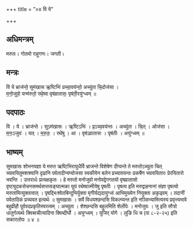 +++
title = "०४ वि ये"

+++
## अधिमन्त्रम्
मरुतः। गोतमो राहूगणः। जगती।

## मन्त्रः
वि ये भ्राज॑न्ते॒ सुम॑खास ऋ॒ष्टिभिः॑ प्रच्या॒वय॑न्तो॒ अच्यु॑ता चि॒दोज॑सा ।  
म॒नो॒जुवो॒ यन्म॑रुतो॒ रथे॒ष्वा वृष॑व्रातासः॒ पृष॑ती॒रयु॑ग्ध्वम् ॥

## पदपाठः
वि । ये । भ्राज॑न्ते । सुऽम॑खासः । ऋ॒ष्टिऽभिः॑ । प्र॒ऽच्य॒वय॑न्तः । अच्यु॑ता । चि॒त् । ओज॑सा ।  
म॒नः॒ऽजुवः॑ । यत् । म॒रु॒तः॒ । रथे॑षु । आ । वृष॑ऽव्रातासः । पृष॑तीः । अयु॑ग्ध्वम् ॥

## भाष्यम्
सुमखासः शोभनयज्ञा ये मरुत ऋष्टिभिरायुधैर्वि भ्राजन्ते विशेषेण दीप्यन्ते ते मरुतोऽच्युता चित् च्यावयितुमशक्यानि दृढानि पर्वतादीन्यप्योजसा स्वकीयेन बलेन प्रच्यावयन्तः प्रकर्षेण च्यावयितारः प्रेरयितारो भवन्ति । उत्तरार्धः प्रत्यक्षकृतः । हे मरुतो मनोजुवो मनोवद्वेगगतयो वृषव्रातासो वृष्ट्युदकसेचनसमर्थसप्तसङ्घात्मका यूयं रथेष्वात्मीयेषु पृषतीः । पृषत्य इति मरुद्वाहनानां संज्ञा पृषत्यो मरुतामित्युक्तत्वात् । पृषद्भिःश्वेतबिन्दुभिर्युक्ता मृगीर्यद्यदायुग्ध्वं आभिमुख्येन नियुक्ता अकृढ्वम् । तदानीं पर्वतादिकं प्रच्यवत इत्यर्थः ॥ सुमखासः । सर्वे विधयश्छन्दसि विकल्प्यन्त इति नञ्सिभ्यामित्यस्य प्रवृत्त्यभावे बहुव्रीहौ पूर्वपदप्रकृतिस्वरत्वम् । अच्युता । शेश्छन्दसि बहुलमिति शेर्लॊपेः । मनोजुवः । जु इति सौत्रो धातुर्गत्यर्थः क्विब्वचीत्यादिना क्विब्दीर्घौ । अयुग्ध्वम् । युजिर् योगे । लुङि धि च (पा ८-२-२५) इति सकारलोपः ॥ ४ ॥